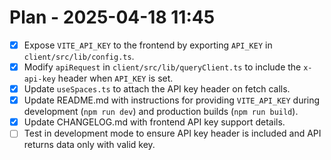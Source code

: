 # Plan - 2025-04-18 11:45

- [x] Expose `VITE_API_KEY` to the frontend by exporting `API_KEY` in `client/src/lib/config.ts`.
- [x] Modify `apiRequest` in `client/src/lib/queryClient.ts` to include the `x-api-key` header when `API_KEY` is set.
- [x] Update `useSpaces.ts` to attach the API key header on fetch calls.
- [x] Update README.md with instructions for providing `VITE_API_KEY` during development (`npm run dev`) and production builds (`npm run build`).
- [x] Update CHANGELOG.md with frontend API key support details.
- [ ] Test in development mode to ensure API key header is included and API returns data only with valid key.